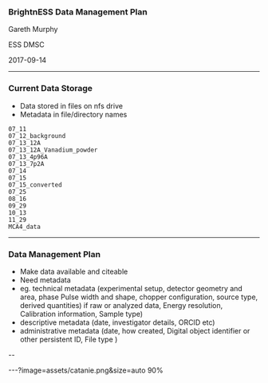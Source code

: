 ### <span style="text-transform: none">BrightnESS</span> Data Management Plan
Gareth Murphy

ESS DMSC

2017-09-14

---

### Current Data Storage

- Data stored in files on nfs drive
- Metadata in file/directory names


```
07_11
07_12_background
07_13_12A
07_13_12A_Vanadium_powder
07_13_4p96A
07_13_7p2A
07_14
07_15
07_15_converted
07_25
08_16
09_29
10_13
11_29
MCA4_data
```

---

### Data Management Plan

- Make data available and citeable
- Need metadata
- eg. technical metadata  (experimental setup, detector geometry and area, phase
Pulse width and shape, chopper configuration, source type,  derived quantities)
if raw or analyzed data, Energy resolution, Calibration information, Sample type)
- descriptive metadata (date, investigator details, ORCID etc)
- administrative metadata (date, how created,
Digital object identifier or other persistent ID,
File type
)









--


---?image=assets/catanie.png&size=auto 90%

